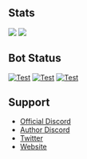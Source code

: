 ## Stats
<a herf="."><img align="up" src="https://github-readme-stats.vercel.app/api?username=akishoudayo&count_private=true&show_icons=true" /></a>
<a herf="."><img align="up" src="https://github-readme-stats.vercel.app/api/top-langs/?username=akishoudayo&count_private=true&show_icons=true" /></a>

## Bot Status
  [![Test](https://github.com/akishoudayo/python-bot/actions/workflows/main.yml/badge.svg)](https://github.com/akishoudayo/python-bot/actions/workflows/main.yml)
  [![Test](https://akishoudayo.herokuapp.com/versionsvg/)](https://github.com/akishoudayo/python-bot/releases/latest)
  [![Test](https://akishoudayo.herokuapp.com/releasesvg/)](https://akishoudayo.herokuapp.com/)

## Support 
  - [Official Discord](https://discord.gg/ewugvGV8YP)
  - [Author Discord](https://discordapp.com/users/749013126866927713)
  - [Twitter](https://twitter.com/akishou_dayo)
  - [Website](https://akishoudayo.herokuapp.com/home)
